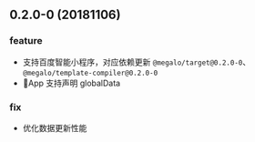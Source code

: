 ## 0.2.0-0 (20181106)

### feature

- 支持百度智能小程序，对应依赖更新 `@megalo/target@0.2.0-0`、`@megalo/template-compiler@0.2.0-0`
- App 支持声明 globalData

### fix

- 优化数据更新性能
